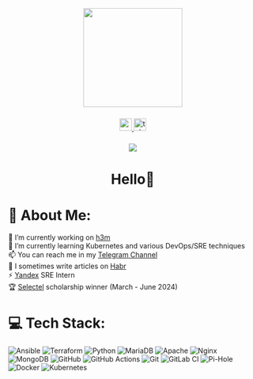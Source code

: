 <div align="center">
  <img height="200" src="https://www.notion.so/image/https%3A%2F%2Fpbs.twimg.com%2Fmedia%2FEyeiqHZWgAgJ4y2.jpg?table=block&id=beca352b-4ee2-4064-a352-4a7a6766b58b&cache=v2"  />
</div>

###

<div align="center">
  <a href="https://youtube.com/c/Luck3r" target="_blank">
    <img src="https://img.shields.io/static/v1?message=Youtube&logo=youtube&label=&color=FF0000&logoColor=white&labelColor=&style=for-the-badge" height="25" alt="youtube logo"  />
  </a>
  <a href="https://t.me/imluck3r" target="_blank">
    <img src="https://img.shields.io/static/v1?message=Telegram&logo=telegram&label=&color=2CA5E0&logoColor=white&labelColor=&style=for-the-badge" height="25" alt="telegram logo"  />
  </a>
</div>

###

<div align="center">
  <img src="https://visitor-badge.laobi.icu/badge?page_id=hiimluck3r.hiimluck3r&left_color=gray"  />
</div>

###

<h1 align="center">Hello👋</h1>

###

# 💫 About Me:
🔭 I’m currently working on [h3m](https://github.com/hiimluck3r/h3m)<br>🌱 I’m currently learning Kubernetes and various DevOps/SRE techniques<br>📫 You can reach me in my [Telegram Channel](https://t.me/imluck3r)<br>📝 I sometimes write articles on [Habr](https://habr.com/ru/users/hiimluck3r/)<br>⚡ [Yandex](https://yandex.com) SRE Intern<br>🏆 [Selectel](https://slc.tl/) scholarship winner (March - June 2024)


# 💻 Tech Stack:
![Ansible](https://img.shields.io/badge/ansible-%231A1918.svg?style=for-the-badge&logo=ansible&logoColor=white) ![Terraform](https://img.shields.io/badge/terraform-%235835CC.svg?style=for-the-badge&logo=terraform&logoColor=white) ![Python](https://img.shields.io/badge/python-3670A0?style=for-the-badge&logo=python&logoColor=ffdd54) ![MariaDB](https://img.shields.io/badge/MariaDB-003545?style=for-the-badge&logo=mariadb&logoColor=white) ![Apache](https://img.shields.io/badge/apache-%23D42029.svg?style=for-the-badge&logo=apache&logoColor=white) ![Nginx](https://img.shields.io/badge/nginx-%23009639.svg?style=for-the-badge&logo=nginx&logoColor=white) ![MongoDB](https://img.shields.io/badge/MongoDB-%234ea94b.svg?style=for-the-badge&logo=mongodb&logoColor=white) ![GitHub](https://img.shields.io/badge/github-%23121011.svg?style=for-the-badge&logo=github&logoColor=white) ![GitHub Actions](https://img.shields.io/badge/github%20actions-%232671E5.svg?style=for-the-badge&logo=githubactions&logoColor=white) ![Git](https://img.shields.io/badge/git-%23F05033.svg?style=for-the-badge&logo=git&logoColor=white) ![GitLab CI](https://img.shields.io/badge/gitlab%20CI-%23181717.svg?style=for-the-badge&logo=gitlab&logoColor=white) ![Pi-Hole](https://img.shields.io/badge/pihole-%2396060C.svg?style=for-the-badge&logo=pi-hole&logoColor=white) ![Docker](https://img.shields.io/badge/docker-%230db7ed.svg?style=for-the-badge&logo=docker&logoColor=white) ![Kubernetes](https://img.shields.io/badge/kubernetes-%23326ce5.svg?style=for-the-badge&logo=kubernetes&logoColor=white)

